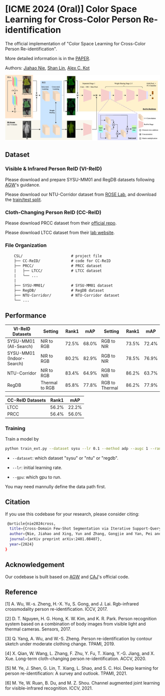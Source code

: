 # [ICME 2024 (Oral)] Color Space Learning for Cross-Color Person Re-identification

The official implementation of "Color Space Learning for Cross-Color Person Re-identification".

More detailed information is in the [PAPER](https://arxiv.org/pdf/2405.09487).

 Authors: [Jiahao Nie](https://scholar.google.com/citations?user=LGM10RQAAAAJ&hl=zh-CN&inst=8669986779262753491&oi=ao), [Shan Lin](https://scholar.google.com/citations?user=3MQDywkAAAAJ&hl=zh-CN&inst=8669986779262753491&oi=ao), [Alex C. Kot](https://scholar.google.com/citations?user=UGZXLxIAAAAJ&hl=zh-CN&inst=8669986779262753491&oi=ao)

<p align="middle">
    <img src="image/structure.jpg">
</p>

## Dataset
### Visible & Infrared Person ReID (VI-ReID)

Please download and prepare SYSU-MM01 and RegDB datasets following [AGW](https://github.com/mangye16/Cross-Modal-Re-ID-baseline/)'s guidance.

Please download our NTU-Corridor dataset from [ROSE Lab](https://rose1.ntu.edu.sg/dataset/NTU-Corridor/), and download the [train/test split](https://github.com/niejiahao1998/CSL/tree/main/NTU-Corridor_train_test_split).

### Cloth-Changing Person ReID (CC-ReID)

Please download PRCC dataset from their [official repo](https://naiq.github.io/LTCC_Perosn_ReID.html).

Please download LTCC dataset from their [lab website](https://www.isee-ai.cn/~yangqize/clothing.html).

### File Organization
```
    CSL/                      # project file
    ├── CC-ReID/              # code for CC-ReID
    ├── PRCC/                 # PRCC dataset
    |   ├── LTCC/             # LTCC dataset
    |   └── ...                                         
    |    
    ├── SYSU-MM01/            # SYSU-MM01 dataset
    ├── RegDB/                # RegDB dataset
    ├── NTU-Corridor/         # NTU-Corridor dataset
    └── ...
```

## Performance

| VI-ReID Datasets          | Setting        | Rank1    | mAP      | Setting        | Rank1    |  mAP     |
| --------                  | --------       | -------- | -------- | --------       | -------- | -------- |
| SYSU-MM01 (All-Search)    | NIR to RGB     | 72.5%    | 68.0%    | RGB to NIR     | 73.5%    | 72.4%    |
| SYSU-MM01 (Indoor-Search) | NIR to RGB     | 80.2%    | 82.9%    | RGB to NIR     | 78.5%    | 76.9%    |
| NTU-Corridor              | NIR to RGB     | 83.4%    | 64.9%    | RGB to NIR     | 86.2%    | 63.7%    |
| RegDB                     | Thermal to RGB | 85.8%    | 77.8%    | RGB to Thermal | 86.2%    | 77.9%    |

| CC-ReID Datasets | Rank1    | mAP      |
| --------         | -------- | -------- |
| LTCC             | 56.2%    | 22.2%    |
| PRCC             | 56.4%    | 56.0%    |

### Training

Train a model by
```bash
python train_ext.py --dataset sysu --lr 0.1 --method adp --augc 1 --rande 0.5 --alpha 1 --square 1 --gamma 1 --gpu 1
```

  - `--dataset`: which dataset "sysu" or "ntu" or "regdb".

  - `--lr`: initial learning rate.
  
  - `--gpu`:  which gpu to run.

You may need mannully define the data path first.

## Citation
If you use this codebase for your research, please consider citing:
```bash
 @article{nie2024cross,
  title={Cross-Domain Few-Shot Segmentation via Iterative Support-Query Correspondence Mining},
  author={Nie, Jiahao and Xing, Yun and Zhang, Gongjie and Yan, Pei and Xiao, Aoran and Tan, Yap-Peng and Kot, Alex C and Lu, Shijian},
  journal={arXiv preprint arXiv:2401.08407},
  year={2024}
}
 ```


## Acknowledgement
Our codebase is built based on [AGW](https://github.com/mangye16/Cross-Modal-Re-ID-baseline/) and [CAJ](https://github.com/mangye16/Cross-Modal-Re-ID-baseline/tree/master/ICCV21_CAJ)'s official code.


## Reference

[1] A. Wu, W.-s. Zheng, H.-X. Yu, S. Gong, and J. Lai. Rgb-infrared crossmodality person re-identification. ICCV, 2017.

[2] D. T. Nguyen, H. G. Hong, K. W. Kim, and K. R. Park. Person recognition system based on a combination of body images from visible light and thermal cameras. Sensors, 2017.

[3] Q. Yang, A. Wu, and W.-S. Zheng. Person re-identification by contour sketch under moderate clothing change. TPAMI, 2019.

[4] X. Qian, W. Wang, L. Zhang, F. Zhu, Y. Fu, T. Xiang, Y.-G. Jiang, and X. Xue. Long-term cloth-changing person re-identification. ACCV, 2020.

[5] M. Ye, J. Shen, G. Lin, T. Xiang, L. Shao, and S. C. Hoi. Deep learning for person re-identification: A survey and outlook. TPAMI, 2021.

[6] M. Ye, W. Ruan, B. Du, and M. Z. Shou. Channel augmented joint learning for visible-infrared recognition. ICCV, 2021.